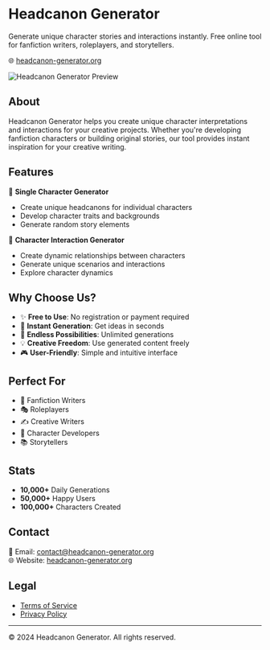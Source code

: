 # Headcanon Generator

Generate unique character stories and interactions instantly. Free online tool for fanfiction writers, roleplayers, and storytellers.

🌐 [headcanon-generator.org](https://headcanon-generator.org)

![Headcanon Generator Preview](https://headcanon-generator.org/logo.svg)

## About

Headcanon Generator helps you create unique character interpretations and interactions for your creative projects. Whether you're developing fanfiction characters or building original stories, our tool provides instant inspiration for your creative writing.

## Features

🎯 **Single Character Generator**
- Create unique headcanons for individual characters
- Develop character traits and backgrounds
- Generate random story elements

🤝 **Character Interaction Generator**
- Create dynamic relationships between characters
- Generate unique scenarios and interactions
- Explore character dynamics

## Why Choose Us?

- ✨ **Free to Use**: No registration or payment required
- 🚀 **Instant Generation**: Get ideas in seconds
- 🎨 **Endless Possibilities**: Unlimited generations
- 💡 **Creative Freedom**: Use generated content freely
- 🎮 **User-Friendly**: Simple and intuitive interface

## Perfect For

- 📝 Fanfiction Writers
- 🎭 Roleplayers
- ✍️ Creative Writers
- 🎨 Character Developers
- 📚 Storytellers

## Stats

- **10,000+** Daily Generations
- **50,000+** Happy Users
- **100,000+** Characters Created

## Contact

📧 Email: contact@headcanon-generator.org  
🌐 Website: [headcanon-generator.org](https://headcanon-generator.org)

## Legal

- [Terms of Service](https://headcanon-generator.org/terms)
- [Privacy Policy](https://headcanon-generator.org/privacy)

---

© 2024 Headcanon Generator. All rights reserved.
